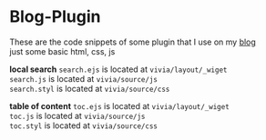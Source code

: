 # Blog-Plugin
These are the code snippets of some plugin that I use on my [blog](https://tanimal19.github.io/)  
just some basic html, css, js  


**local search**
`search.ejs` is located at `vivia/layout/_wiget`   
`search.js` is located at `vivia/source/js`  
`search.styl` is located at `vivia/source/css`  

**table of content**
`toc.ejs` is located at `vivia/layout/_wiget`   
`toc.js` is located at `vivia/source/js`  
`toc.styl` is located at `vivia/source/css`  


